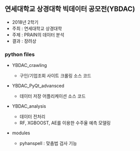 ﻿## 연세대학교 상경대학 빅데이터 공모전(YBDAC)
- 2018년 2학기
- 주최 : 연세대학교 상경대학
- 주제 : PRAIN의 데이터 분석
- 결과 : 장려상

### python files
- YBDAC_crawling
	- 구인/기업조회 사이트 크롤링 소스 코드

- YBDAC_PyQt_advansced
	- 데이터 저장 어플리케이션 소스 코드

- YBDAC_analysis
	- 데이터 전처리
	- RF, XGBOOST, AE를 이용한 수주율 예측 모델링

- modules 
  - pyhanspell : 맞춤법 검사 기능